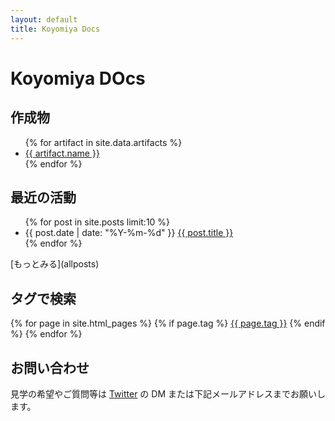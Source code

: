 ```yaml
---
layout: default
title: Koyomiya Docs
---
```


# Koyomiya DOcs
## 作成物

<ul>
  {% for artifact in site.data.artifacts %}
    <li>
      <a href="{{ artifact.repository }}">{{ artifact.name }}</a>
    </li>
  {% endfor %}
</ul>

## 最近の活動

<ul>
  {% for post in site.posts limit:10 %}
    <li>
      {{ post.date | date: "%Y-%m-%d" }} <a href="{{ post.url | relative_url }}">{{ post.title }}</a>
    </li>
  {% endfor %}
</ul>
[もっとみる](allposts)

## タグで検索

<div>
  {% for page in site.html_pages %}
    {% if page.tag %}
      <a href="{{ site.url }}{{ site.baseurl }}/tags/{{ page.tag }}.html">{{ page.tag }}</a>
    {% endif %}
  {% endfor %}
</div>

## お問い合わせ

見学の希望やご質問等は [Twitter](https://twitter.com/prog_g) の DM または下記メールアドレスまでお願いします。

<img src="{{ '/assets/images/Email.svg' | relative_url }}" height="16px">
